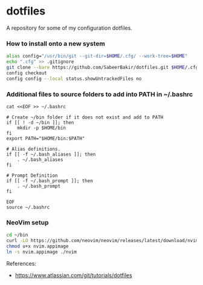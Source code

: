 # dotfiles
A repository for some of my configuration dotfiles.

### How to install onto a new system
```bash
alias config="/usr/bin/git --git-dir=$HOME/.cfg/ --work-tree=$HOME"
echo ".cfg" >> .gitignore
git clone --bare https://github.com/SabeerBakir/dotfiles.git $HOME/.cfg
config checkout
config config --local status.showUntrackedFiles no
```

### Additional files to source folders to add into PATH in ~/.bashrc
```
cat <<EOF >> ~/.bashrc

# Create ~/bin folder if it does not exist and add to PATH
if [[ ! -d ~/bin ]]; then
    mkdir -p $HOME/bin
fi
export PATH="$HOME/bin:$PATH"

# Alias definitions.
if [[ -f ~/.bash_aliases ]]; then
    . ~/.bash_aliases
fi

# Prompt Definition
if [[ -f ~/.bash_prompt ]]; then
    . ~/.bash_prompt
fi

EOF
source ~/.bashrc
```

### NeoVim setup
```bash
cd ~/bin
curl -LO https://github.com/neovim/neovim/releases/latest/download/nvim.appimage
chmod u+x nvim.appimage
ln -s nvim.appimage ./nvim
```



References:
- https://www.atlassian.com/git/tutorials/dotfiles
